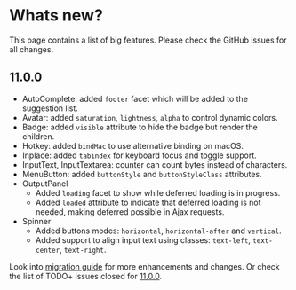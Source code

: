 # Whats new?

This page contains a list of big features. Please check the GitHub issues for all changes.

## 11.0.0

  * AutoComplete: added `footer` facet which will be added to the suggestion list.
  * Avatar: added `saturation`, `lightness`, `alpha` to control dynamic colors.
  * Badge: added `visible` attribute to hide the badge but render the children.
  * Hotkey: added `bindMac` to use alternative binding on macOS.
  * Inplace: added `tabindex` for keyboard focus and toggle support.
  * InputText, InputTextarea: counter can count bytes instead of characters.
  * MenuButton: added `buttonStyle` and `buttonStyleClass` attributes.
  * OutputPanel
    * Added `loading` facet to show while deferred loading is in progress.
    * Added `loaded` attribute to indicate that deferred loading is not needed, making deferred possible in Ajax requests.
  * Spinner
    * Added buttons modes: `horizontal`, `horizontal-after` and `vertical`.
    * Added support to align input text using classes: `text-left`, `text-center`, `text-right`.

Look into [migration guide](https://primefaces.github.io/primefaces/11_0_0/#/../migrationguide/11_0_0) for more enhancements and changes.
Or check the list of TODO+ issues closed for [11.0.0](https://github.com/primefaces/primefaces/issues?q=is%3Aclosed+milestone%3A11.0.0).

